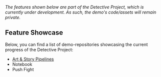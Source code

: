 *The features shown below are part of the Detective Project, which is currently under development. As such, the demo's code/assets will remain private.*

## Feature Showcase

Below, you can find a list of demo-repositories showcasing the current progress of the Detective Project:

- [Art & Story Pipelines](https://github.com/jspro123/Demo-Detective-Pipeline)
- Notebook
- Push Fight

